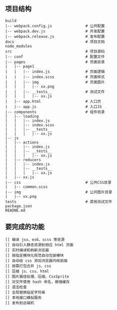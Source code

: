 ## 项目结构 ##
    build
    |-- webpack.config.js               # 公共配置
    |-- webpack.dev.js                  # 开发配置
    |-- webpack.release.js              # 发布配置
    docs                                # 项目文档
    node_modules                        
    src                                 # 项目源码
    |-- conf                            # 配置文件
    |-- pages                           # 页面目录
    |   |-- page1                       
    |   |   |-- index.js                # 页面逻辑
    |   |   |-- index.scss              # 页面样式
    |   |   |-- img                     # 页面图片
    |   |   |   |-- xx.png          
    |   |   |-- __tests__               # 测试文件
    |   |   |   |-- xx.js
    |   |-- app.html                    # 入口页
    |   |-- app.js                      # 入口JS
    |-- components                      # 组件目录
    |   |-- loading
    |   |   |-- index.js
    |   |   |-- index.scss
    |   |   |-- __tests__               
    |   |   |   |-- xx.js
    |-- js
    |   |-- actions
    |   |   |-- index.js
    |   |   |-- __tests__               
    |   |   |   |-- xx.js
    |   |-- reducers 
    |   |   |-- index.js
    |   |   |-- __tests__               
    |   |   |   |-- xx.js
    |   |-- xx.js                 
    |-- css                             # 公共CSS目录
    |   |-- common.scss
    |-- img                             # 公共图片目录
    |   |-- xx.png
    tests                               # 其他测试文件
    package.json                        
    READNE.md

## 要完成的功能 ##
    [] 编译 jsx、es6、scss 等资源
    [] 自动引入静态资源到相应 html 页面
    [] 实时编译和刷新浏览器
    [] 按指定模块化规范自动包装模块
    [] 自动给 css 添加浏览器内核前缀
    [] 按需打包合并 js、css
    [] 压缩 js、css、html
    [] 图片路径处理、压缩、CssSprite
    [] 对文件使用 hash 命名，做强缓存
    [] 语法检查
    [] 全局替换指定字符串
    [] 本地接口模拟服务
    [] 发布到远端机
